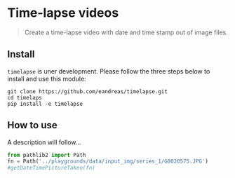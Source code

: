 # Time-lapse videos
> Create a time-lapse video with date and time stamp out of image files.


## Install

`timelapse` is uner development. Please follow the three steps below to install and use this module:

```
git clone https://github.com/eandreas/timelapse.git
cd timelaps
pip install -e timelapse
```

## How to use

A description will follow...

```python
from pathlib2 import Path
fn = Path('../playgrounds/data/input_img/series_1/G0020575.JPG')
#getDateTimePictureTaken(fn)
```
